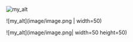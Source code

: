 ![my_alt](image/image.png)

![my_alt](image/image.png | width=50)

![my_alt](image/image.png| width=50 height=50)
